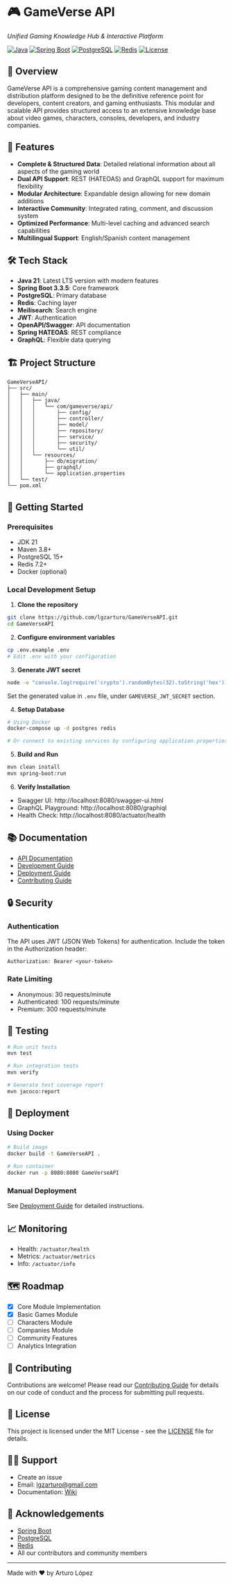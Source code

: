 # 🎮 GameVerse API

*Unified Gaming Knowledge Hub & Interactive Platform*

[![Java](https://img.shields.io/badge/Java-21-orange.svg)](https://www.oracle.com/java/)
[![Spring Boot](https://img.shields.io/badge/Spring%20Boot-3.3.5-brightgreen.svg)](https://spring.io/projects/spring-boot)
[![PostgreSQL](https://img.shields.io/badge/PostgreSQL-15%2B-blue.svg)](https://www.postgresql.org/)
[![Redis](https://img.shields.io/badge/Redis-7.2-red.svg)](https://redis.io/)
[![License](https://img.shields.io/badge/License-MIT-blue.svg)](LICENSE)

## 📖 Overview

GameVerse API is a comprehensive gaming content management and distribution platform designed to be the definitive reference point for developers, content creators, and gaming enthusiasts. This modular and scalable API provides structured access to an extensive knowledge base about video games, characters, consoles, developers, and industry companies.

## 🚀 Features

- **Complete & Structured Data**: Detailed relational information about all aspects of the gaming world
- **Dual API Support**: REST (HATEOAS) and GraphQL support for maximum flexibility
- **Modular Architecture**: Expandable design allowing for new domain additions
- **Interactive Community**: Integrated rating, comment, and discussion system
- **Optimized Performance**: Multi-level caching and advanced search capabilities
- **Multilingual Support**: English/Spanish content management

## 🛠 Tech Stack

- **Java 21**: Latest LTS version with modern features
- **Spring Boot 3.3.5**: Core framework
- **PostgreSQL**: Primary database
- **Redis**: Caching layer
- **Meilisearch**: Search engine
- **JWT**: Authentication
- **OpenAPI/Swagger**: API documentation
- **Spring HATEOAS**: REST compliance
- **GraphQL**: Flexible data querying

## 🏗 Project Structure

```
GameVerseAPI/
├── src/
│   ├── main/
│   │   ├── java/
│   │   │   └── com/gameverse/api/
│   │   │       ├── config/
│   │   │       ├── controller/
│   │   │       ├── model/
│   │   │       ├── repository/
│   │   │       ├── service/
│   │   │       ├── security/
│   │   │       └── util/
│   │   └── resources/
│   │       ├── db/migration/
│   │       ├── graphql/
│   │       └── application.properties
│   └── test/
└── pom.xml
```

## 🚦 Getting Started

### Prerequisites

- JDK 21
- Maven 3.8+
- PostgreSQL 15+
- Redis 7.2+
- Docker (optional)

### Local Development Setup

1. **Clone the repository**
```bash
git clone https://github.com/lgzarturo/GameVerseAPI.git
cd GameVerseAPI
```

2. **Configure environment variables**
```bash
cp .env.example .env
# Edit .env with your configuration
```

3. **Generate JWT secret**
```bash
node -e "console.log(require('crypto').randomBytes(32).toString('hex'))"
```

Set the generated value in `.env` file, under `GAMEVERSE_JWT_SECRET` section.


4. **Setup Database**
```bash
# Using Docker
docker-compose up -d postgres redis

# Or connect to existing services by configuring application.properties
```

5. **Build and Run**
```bash
mvn clean install
mvn spring-boot:run
```

6. **Verify Installation**
- Swagger UI: http://localhost:8080/swagger-ui.html
- GraphQL Playground: http://localhost:8080/graphiql
- Health Check: http://localhost:8080/actuator/health

## 📚 Documentation

- [API Documentation](http://localhost:8080/swagger-ui.html)
- [Development Guide](docs/development-guide.md)
- [Deployment Guide](docs/deployment-guide.md)
- [Contributing Guide](CONTRIBUTING.md)

## 🔒 Security

### Authentication

The API uses JWT (JSON Web Tokens) for authentication. Include the token in the Authorization header:

```
Authorization: Bearer <your-token>
```

### Rate Limiting

- Anonymous: 30 requests/minute
- Authenticated: 100 requests/minute
- Premium: 300 requests/minute

## 🧪 Testing

```bash
# Run unit tests
mvn test

# Run integration tests
mvn verify

# Generate test coverage report
mvn jacoco:report
```

## 🚀 Deployment

### Using Docker

```bash
# Build image
docker build -t GameVerseAPI .

# Run container
docker run -p 8080:8080 GameVerseAPI
```

### Manual Deployment

See [Deployment Guide](docs/deployment-guide.md) for detailed instructions.

## 📈 Monitoring

- Health: `/actuator/health`
- Metrics: `/actuator/metrics`
- Info: `/actuator/info`

## 🗺 Roadmap

- [x] Core Module Implementation
- [x] Basic Games Module
- [ ] Characters Module
- [ ] Companies Module
- [ ] Community Features
- [ ] Analytics Integration

## 🤝 Contributing

Contributions are welcome! Please read our [Contributing Guide](CONTRIBUTING.md) for details on our code of conduct and the process for submitting pull requests.

## 📝 License

This project is licensed under the MIT License - see the [LICENSE](LICENSE.md) file for details.

## 🙋‍♂️ Support

- Create an issue
- Email: lgzarturo@gmail.com
- Documentation: [Wiki](https://github.com/lgzarturo/GameVerseAPI/wiki)

## 🌟 Acknowledgements

- [Spring Boot](https://spring.io/projects/spring-boot)
- [PostgreSQL](https://www.postgresql.org/)
- [Redis](https://redis.io/)
- All our contributors and community members

---
Made with ❤️ by Arturo López
